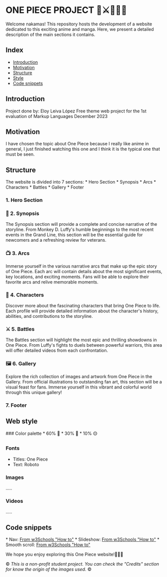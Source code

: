 # ONE PIECE PROJECT 👒⚔🏴‍☠️🌊
Welcome nakamas! This repository hosts the development of a website dedicated to this exciting anime and manga. Here, we present a detailed description of the main sections it contains.

<h2>Index</h2>
<ul>
  <li><a href="#introduction">Introduction</a></li>
  <li><a href="#motivation">Motivation</a></li>
  <li><a href="#structure">Structure</a></li>
  <li><a href="#style">Style</a></li>
  <li><a href="#snippets">Code snippets</a></li>
</ul>

<h2 id"introduction">Introduction</h2>
Project done by: Eloy Leiva López
Free theme web project for the 1st evaluation of Markup Languages
December 2023

<h2 id="motivation">Motivation</h2>
I have chosen the topic about One Piece because I really like anime in general, I just finished watching this one and I think it is the typical one that must be seen.

<h2 id"structure">Structure</h2>
The website is divided into 7 sections:
* Hero Section
* Synopsis
* Arcs
* Characters
* Battles
* Gallery
* Footer

### 1. Hero Section

### 📖 2. Synopsis
The Synopsis section will provide a complete and concise narrative of the storyline. From Monkey D. Luffy's humble beginnings to the most recent events in the Grand Line, this section will be the essential guide for newcomers and a refreshing review for veterans.

### 📺 3. Arcs
Immerse yourself in the various narrative arcs that make up the epic story of One Piece. Each arc will contain details about the most significant events, key locations, and exciting moments. Fans will be able to explore their favorite arcs and relive memorable moments.

### 👤 4. Characters
Discover more about the fascinating characters that bring One Piece to life. Each profile will provide detailed information about the character's history, abilities, and contributions to the storyline.

### ⚔️ 5. Battles
The Battles section will highlight the most epic and thrilling showdowns in One Piece. From Luffy's fights to duels between powerful warriors, this area will offer detailed videos from each confrontation.

### 🖼️ 6. Gallery
Explore the rich collection of images and artwork from One Piece in the Gallery. From official illustrations to outstanding fan art, this section will be a visual feast for fans. Immerse yourself in this vibrant and colorful world through this unique gallery!

### 7. Footer

<h2 id="style">Web style</h2>
### Color palette
* 60% 🔵
* 30% 🔴
* 10% 🟡

### Fonts
* Titles: One Piece
* Text: Roboto

### Images
.....

### Videos
.....

<h2 id="snippets">Code snippets</h2>
* Nav: <a href="https://www.w3schools.com/howto/howto_js_topnav.asp">From w3Schools "How to"</a>
* Slideshow: <a href="https://www.w3schools.com/howto/howto_js_slideshow.asp">From w3Schools "How to"</a>
* Smooth scroll: <a href="https://www.w3schools.com/howto/howto_css_smooth_scroll.asp">From w3Schools "How to"</a>

We hope you enjoy exploring this One Piece website!👒🏴‍☠️

© *This is a non-profit student project. You can check the "Credits" section for know the origin of the images used.* ©
